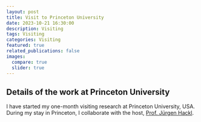```yaml
---
layout: post
title: Visit to Princeton University
date: 2023-10-21 16:30:00
description: Visiting
tags: Visiting
categories: Visiting
featured: true
related_publications: false
images:
  compare: true
  slider: true
---
```


## Details of the work at Princeton University

I have started my one-month visiting research at Princeton University, USA.
During my stay in Princeton, I collaborate with the host, [Prof. Jürgen Hackl](https://cis.scholar.princeton.edu/).
